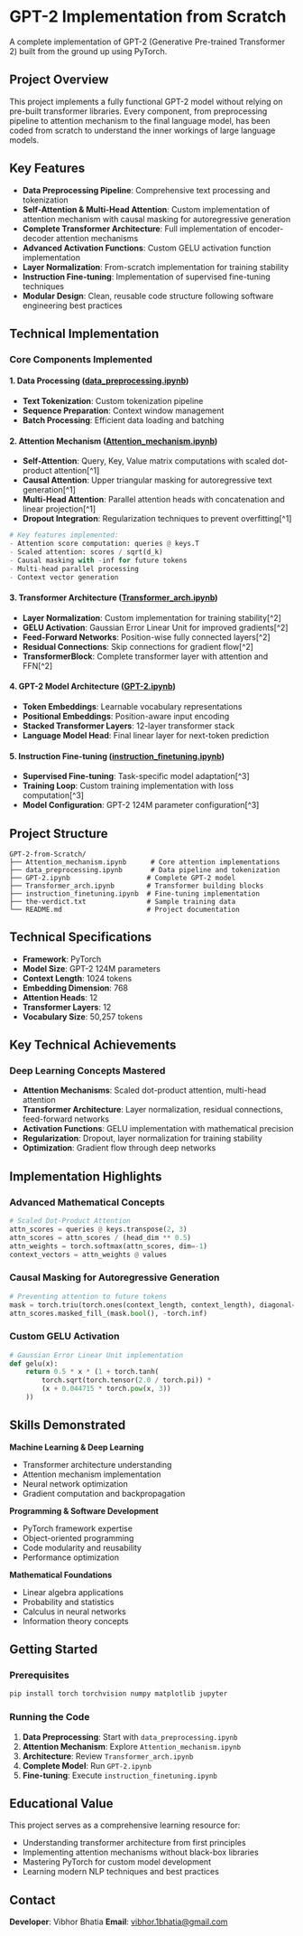 # GPT-2 Implementation from Scratch

A complete implementation of GPT-2 (Generative Pre-trained Transformer 2) built from the ground up using PyTorch.
##  Project Overview

This project implements a fully functional GPT-2 model without relying on pre-built transformer libraries. Every component, from preprocessing pipeline to attention mechanism to the final language model, has been coded from scratch to understand the inner workings of large language models.

##  Key Features

- **Data Preprocessing Pipeline**: Comprehensive text processing and tokenization
- **Self-Attention \& Multi-Head Attention**: Custom implementation of attention mechanism with causal masking for autoregressive generation
- **Complete Transformer Architecture**: Full implementation of encoder-decoder attention mechanisms
- **Advanced Activation Functions**: Custom GELU activation function implementation
- **Layer Normalization**: From-scratch implementation for training stability
- **Instruction Fine-tuning**: Implementation of supervised fine-tuning techniques
- **Modular Design**: Clean, reusable code structure following software engineering best practices


##  Technical Implementation

### Core Components Implemented

#### 1. **Data Processing** ([data_preprocessing.ipynb](data_preprocessing.ipynb))

- **Text Tokenization**: Custom tokenization pipeline
- **Sequence Preparation**: Context window management
- **Batch Processing**: Efficient data loading and batching

#### 2. **Attention Mechanism** ([Attention_mechanism.ipynb](Attention_mechanism.ipynb))

- **Self-Attention**: Query, Key, Value matrix computations with scaled dot-product attention[^1]
- **Causal Attention**: Upper triangular masking for autoregressive text generation[^1]
- **Multi-Head Attention**: Parallel attention heads with concatenation and linear projection[^1]
- **Dropout Integration**: Regularization techniques to prevent overfitting[^1]

```python
# Key features implemented:
- Attention score computation: queries @ keys.T
- Scaled attention: scores / sqrt(d_k) 
- Causal masking with -inf for future tokens
- Multi-head parallel processing
- Context vector generation
```


#### 3. **Transformer Architecture** ([Transformer_arch.ipynb](Transformer_arch.ipynb))

- **Layer Normalization**: Custom implementation for training stability[^2]
- **GELU Activation**: Gaussian Error Linear Unit for improved gradients[^2]
- **Feed-Forward Networks**: Position-wise fully connected layers[^2]
- **Residual Connections**: Skip connections for gradient flow[^2]
- **TransformerBlock**: Complete transformer layer with attention and FFN[^2]


#### 4. **GPT-2 Model Architecture** ([GPT-2.ipynb](GPT-2.ipynb))

- **Token Embeddings**: Learnable vocabulary representations
- **Positional Embeddings**: Position-aware input encoding
- **Stacked Transformer Layers**: 12-layer transformer stack
- **Language Model Head**: Final linear layer for next-token prediction

#### 5. **Instruction Fine-tuning** ([instruction_finetuning.ipynb](instruction_finetuning.ipynb))

- **Supervised Fine-tuning**: Task-specific model adaptation[^3]
- **Training Loop**: Custom training implementation with loss computation[^3]
- **Model Configuration**: GPT-2 124M parameter configuration[^3]


##  Project Structure

```
GPT-2-from-Scratch/
├── Attention_mechanism.ipynb      # Core attention implementations
├── data_preprocessing.ipynb       # Data pipeline and tokenization
├── GPT-2.ipynb                   # Complete GPT-2 model
├── Transformer_arch.ipynb        # Transformer building blocks
├── instruction_finetuning.ipynb  # Fine-tuning implementation
├── the-verdict.txt               # Sample training data
└── README.md                     # Project documentation
```


## Technical Specifications

- **Framework**: PyTorch
- **Model Size**: GPT-2 124M parameters
- **Context Length**: 1024 tokens
- **Embedding Dimension**: 768
- **Attention Heads**: 12
- **Transformer Layers**: 12
- **Vocabulary Size**: 50,257 tokens


## Key Technical Achievements

### Deep Learning Concepts Mastered

- **Attention Mechanisms**: Scaled dot-product attention, multi-head attention
- **Transformer Architecture**: Layer normalization, residual connections, feed-forward networks
- **Activation Functions**: GELU implementation with mathematical precision
- **Regularization**: Dropout, layer normalization for training stability
- **Optimization**: Gradient flow through deep networks

##  Implementation Highlights

### Advanced Mathematical Concepts

```python
# Scaled Dot-Product Attention
attn_scores = queries @ keys.transpose(2, 3)
attn_scores = attn_scores / (head_dim ** 0.5) 
attn_weights = torch.softmax(attn_scores, dim=-1)
context_vectors = attn_weights @ values
```


### Causal Masking for Autoregressive Generation

```python
# Preventing attention to future tokens
mask = torch.triu(torch.ones(context_length, context_length), diagonal=1)
attn_scores.masked_fill_(mask.bool(), -torch.inf)
```


### Custom GELU Activation

```python
# Gaussian Error Linear Unit implementation
def gelu(x):
    return 0.5 * x * (1 + torch.tanh(
        torch.sqrt(torch.tensor(2.0 / torch.pi)) * 
        (x + 0.044715 * torch.pow(x, 3))
    ))
```


## Skills Demonstrated

**Machine Learning \& Deep Learning**

- Transformer architecture understanding
- Attention mechanism implementation
- Neural network optimization
- Gradient computation and backpropagation

**Programming \& Software Development**

- PyTorch framework expertise
- Object-oriented programming
- Code modularity and reusability
- Performance optimization

**Mathematical Foundations**

- Linear algebra applications
- Probability and statistics
- Calculus in neural networks
- Information theory concepts


##  Getting Started

### Prerequisites

```bash
pip install torch torchvision numpy matplotlib jupyter
```


### Running the Code

1. **Data Preprocessing**: Start with `data_preprocessing.ipynb`
2. **Attention Mechanism**: Explore `Attention_mechanism.ipynb`
3. **Architecture**: Review `Transformer_arch.ipynb`
4. **Complete Model**: Run `GPT-2.ipynb`
5. **Fine-tuning**: Execute `instruction_finetuning.ipynb`

##  Educational Value

This project serves as a comprehensive learning resource for:

- Understanding transformer architecture from first principles
- Implementing attention mechanisms without black-box libraries
- Mastering PyTorch for custom model development
- Learning modern NLP techniques and best practices

## Contact

**Developer**: Vibhor Bhatia
**Email**: vibhor.1bhatia@gmail.com
